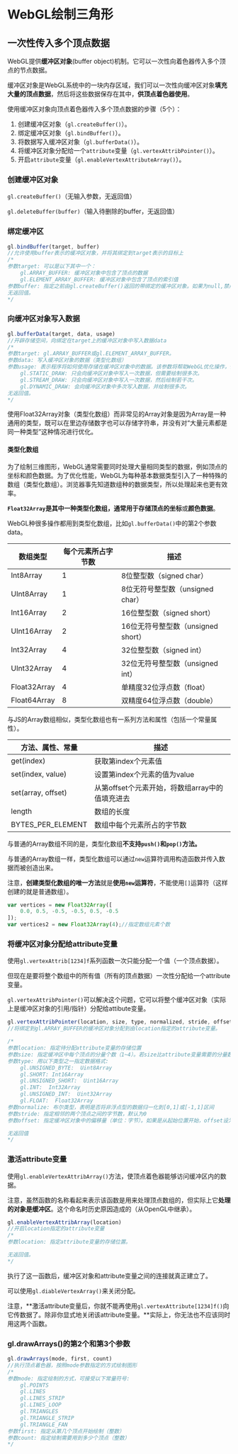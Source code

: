 # WebGL绘制三角形



## 一次性传入多个顶点数据

WebGL提供**缓冲区对象**(buffer object)机制。它可以一次性向着色器传入多个顶点的节点数据。

缓冲区对象是WebGL系统中的一块内存区域，我们可以一次性向缓冲区对象**填充大量的顶点数据**，然后将这些数据保存在其中，**供顶点着色器使用**。

使用缓冲区对象向顶点着色器传入多个顶点数据的步骤（5个）：

1. 创建缓冲区对象（`gl.createBuffer()`）。
2. 绑定缓冲区对象（`gl.bindBuffer()`）。
3. 将数据写入缓冲区对象（`gl.bufferData()`）。
4. 将缓冲区对象分配给一个`attribute`变量（`gl.vertexAttribPointer()`）。
5. 开启`attribute`变量（`gl.enableVertexAttributeArray()`）。

### 创建缓冲区对象

`gl.createBuffer()`（无输入参数，无返回值）

`gl.deleteBuffer(buffer)`（输入待删除的buffer，无返回值）

### 绑定缓冲区

```js
gl.bindBuffer(target, buffer)
//允许使用buffer表示的缓冲区对象，并将其绑定到target表示的目标上
/*
参数target: 可以是以下其中一个：
	gl.ARRAY_BUFFER: 缓冲区对象中包含了顶点的数据
	gl.ELEMENT_ARRAY_BUFFER: 缓冲区对象中包含了顶点的索引值
参数buffer: 指定之前由gl.createBuffer()返回的带绑定的缓冲区对象。如果为null,禁用对target的绑定。
无返回值。
*/
```

### 向缓冲区对象写入数据

```js
gl.bufferData(target, data, usage)
//开辟存储空间，向绑定在target上的缓冲区对象中写入数据data
/*
参数target: gl.ARRAY_BUFFER或gl.ELEMENT_ARRAY_BUFFER。
参数data: 写入缓冲区对象的数据（类型化数组）
参数usage: 表示程序将如何使用存储在缓冲区对象中的数据。该参数将帮助WebGL优化操作，传错了也不会终止程序，仅仅降低了程序效率。
	gl.STATIC_DRAW: 只会向缓冲区对象中写入一次数据，但需要绘制很多次。
	gl.STREAM_DRAW: 只会向缓冲区对象中写入一次数据，然后绘制若干次。
	gl.DYNAMIC_DRAW: 会向缓冲区对象中多次写入数据，并绘制很多次。
无返回值。
*/
```

使用Float32Array对象（类型化数组）而非常见的Array对象是因为Array是一种通用的类型，既可以在里边存储数字也可以存储字符串，并没有对“大量元素都是同一种类型”这种情况进行优化。

#### 类型化数组

为了绘制三维图形，WebGL通常需要同时处理大量相同类型的数据，例如顶点的坐标和颜色数据。为了优化性能，WebGL为每种基本数据类型引入了一种特殊的数组（类型化数组）。浏览器事先知道数组种的数据类型，所以处理起来也更有效率。

**`Float32Array`**是其中一种类型化数组，通常用于**存储顶点的坐标**或**颜色数据**。

WebGL种很多操作都用到类型化数组，比如`gl.bufferData()`中的第2个参数data。

| 数组类型     | 每个元素所占字节数 | 描述                               |
| ------------ | ------------------ | ---------------------------------- |
| Int8Array    | 1                  | 8位整型数（signed char）           |
| UInt8Array   | 1                  | 8位无符号整型数（unsigned char）   |
| Int16Array   | 2                  | 16位整型数（signed short）         |
| UInt16Array  | 2                  | 16位无符号整型数（unsigned short） |
| Int32Array   | 4                  | 32位整型数（signed int）           |
| UInt32Array  | 4                  | 32位无符号整型数（unsigned int）   |
| Float32Array | 4                  | 单精度32位浮点数（float）          |
| Float64Array | 8                  | 双精度64位浮点数（double）         |

与JS的Array数组相似，类型化数组也有一系列方法和属性（包括一个常量属性）。

| 方法、属性、常量   | 描述                                            |
| ------------------ | ----------------------------------------------- |
| get(index)         | 获取第index个元素值                             |
| set(index, value)  | 设置第index个元素的值为value                    |
| set(array, offset) | 从第offset个元素开始，将数组array中的值填充进去 |
| length             | 数组的长度                                      |
| BYTES_PER_ELEMENT  | 数组中每个元素所占的字节数                      |

与普通的Array数组不同的是，类型化数组**不支持`push()`和`pop()`方法。**

与普通的Array数组一样，类型化数组可以通过`new`运算符调用构造函数并传入数据而被创造出来。

注意，**创建类型化数组的唯一方法**就是**使用`new`运算符**，不能使用`[]`运算符（这样创建的就是普通数组）。

```js
var vertices = new Float32Array([
    0.0, 0.5, -0.5, -0.5, 0.5, -0.5
]);
var vertices2 = new Float32Array(4);//指定数组元素个数
```

### 将缓冲区对象分配给attribute变量

使用`gl.vertexAttrib[1234]f`系列函数一次只能分配一个值（一个顶点数据）。

但现在是要将整个数组中的所有值（所有的顶点数据）一次性分配给一个attribute变量。

`gl.vertexAttribPointer()`可以解决这个问题，它可以将整个缓冲区对象（实际上是缓冲区对象的引用/指针）分配给attibute变量。

```js
gl.vertexAttribPointer(location, size, type, normalized, stride, offset)
//将绑定到gl.ARRAY_BUFFER的缓冲区对象分配到由location指定的attribute变量。

/*
参数location: 指定待分配attribute变量的存储位置
参数size: 指定缓冲区中每个顶点的分量个数（1~4）。若size比attribute变量需要的分量数小，缺失分量将按照与gl.vertexAttrib[1234]f()相同的规则不全。比如，如果size=1,则第2、3分量自动设为0，第4分量为1。
参数type: 用以下类型之一指定数据格式:
	gl.UNSIGNED_BYTE:  Uint8Array
	gl.SHORT: Int16Array
	gl.UNSIGNED_SHORT:  Uint16Array
	gl.INT:  Int32Array
	gl.UNSIGNED_INT:  Uint32Array
	gl.FLOAT:  Float32Array
参数normalize: 布尔类型，表明是否将非浮点型的数据归一化到[0,1]或[-1,1]区间
参数stride: 指定相邻的两个顶点之间的字节数，默认为0
参数offset: 指定缓冲区对象中的偏移量（单位：字节）。如果是从起始位置开始，offset设为0。

无返回值
*/
```

### 激活attribute变量

使用`gl.enableVertexAttribArray()`方法，使顶点着色器能够访问缓冲区内的数据。

注意，虽然函数的名称看起来表示该函数是用来处理顶点数组的，但实际上它**处理的对象是缓冲区**。这个命名时历史原因造成的（从OpenGL中继承）。

```js
gl.enableVertexAttribArray(location)
//开启location指定的attribute变量
/*
参数location: 指定attribute变量的存储位置。

无返回值。
*/
```

执行了这一函数后，缓冲区对象和attribute变量之间的连接就真正建立了。

可以使用`gl.diableVertexArray()`来关闭分配。

注意，**激活attribute变量后，你就不能再使用`gl.vertexAttribute[1234]f()`向它传数据了。除非你显式地关闭该attribute变量。**实际上，你无法也不应该同时用这两个函数。

### gl.drawArrays()的第2个和第3个参数

```js
gl.drawArrays(mode, first, count)
//执行顶点着色器，按照mode参数指定的方式绘制图形
/*
参数mode: 指定绘制的方式，可接受以下常量符号:
	gl.POINTS
	gl.LINES
	gl.LINES_STRIP
	gl.LINES_LOOP
	gl.TRIANGLES
	gl.TRIANGLE_STRIP
	gl.TRIANGLE_FAN
参数first: 指定从第几个顶点开始绘制（整数）
参数count: 指定绘制需要用到多少个顶点（整数）
*/
```

